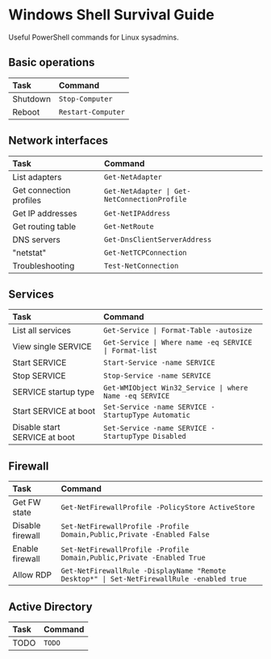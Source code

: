 # Windows Shell Survival Guide

Useful PowerShell commands for Linux sysadmins.

## Basic operations

| Task                     | Command                                          |
| :---                     | :---                                             |
| Shutdown                 | `Stop-Computer`                                  |
| Reboot                   | `Restart-Computer`                               |

## Network interfaces

| Task                    | Command                                             |
| :---                    | :---                                                |
| List adapters           | `Get-NetAdapter`                                    |
| Get connection profiles | `Get-NetAdapter \| Get-NetConnectionProfile`        |
| Get IP addresses        | `Get-NetIPAddress`                                  |
| Get routing table       | `Get-NetRoute`                                      |
| DNS servers             | `Get-DnsClientServerAddress`                        |
| "netstat"               | `Get-NetTCPConnection`                              |
| Troubleshooting         | `Test-NetConnection`                              |

## Services

| Task                      | Command                                                            |
| :---                      | :---                                                               |
| List all services         | `Get-Service \| Format-Table -autosize`                           |
| View single SERVICE       | `Get-Service \| Where name -eq SERVICE \| Format-list`            |
| Start SERVICE             | `Start-Service -name SERVICE`                                      |
| Stop SERVICE              | `Stop-Service -name SERVICE`                                       |
| SERVICE startup type      | `Get-WMIObject Win32_Service \| where Name -eq SERVICE`            |
| Start SERVICE at boot    | `Set-Service -name SERVICE -StartupType Automatic`                 |
| Disable start SERVICE at boot    | `Set-Service -name SERVICE -StartupType Disabled`           |

## Firewall

| Task               | Command                                                                                          |
| :---               | :---                                                                                             |
| Get FW state       | `Get-NetFirewallProfile -PolicyStore ActiveStore`                                                |
| Disable firewall   | `Set-NetFirewallProfile -Profile Domain,Public,Private -Enabled False`                           |
| Enable firewall    | `Set-NetFirewallProfile -Profile Domain,Public,Private -Enabled True`                            |
| Allow RDP          | `Get-NetFirewallRule -DisplayName "Remote Desktop*" \| Set-NetFirewallRule -enabled true`        |

## Active Directory

| Task                    | Command             |
| :---                    | :---                |
| TODO                    | `TODO`              |
